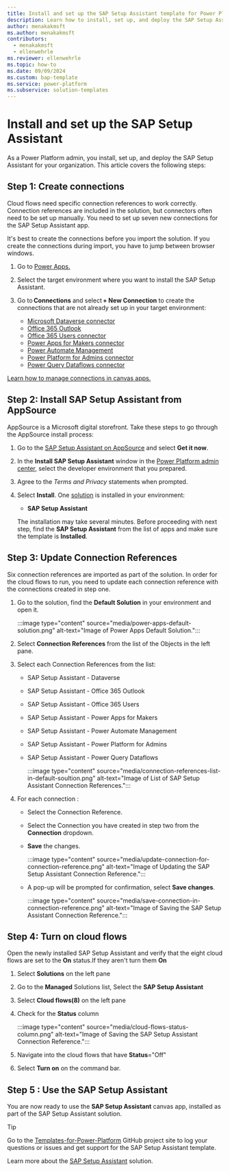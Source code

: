 ```yaml
---
title: Install and set up the SAP Setup Assistant template for Power Platform
description: Learn how to install, set up, and deploy the SAP Setup Assistant template for Microsoft Power Platform.
author: menakakmsft
ms.author: menakakmsft
contributors:
  - menakakmsft
  - ellenwehrle
ms.reviewer: ellenwehrle
ms.topic: how-to
ms.date: 09/09/2024
ms.custom: bap-template
ms.service: power-platform
ms.subservice: solution-templates
---
```


# Install and set up the SAP Setup Assistant

As a Power Platform admin, you install, set up, and deploy the SAP Setup Assistant for your organization. This article covers the following steps:

## Step 1: Create connections

Cloud flows need specific connection references to work correctly. Connection references are included in the solution, but connectors often need to be set up manually. You need to set up seven new connections for the SAP Setup Assistant app.

It's best to create the connections before you import the solution. If you create the connections during import, you have to jump between browser windows.

1. Go to [Power Apps.](https://make.preview.powerapps.com/)
1. Select the target environment where you want to install the SAP Setup Assistant.
1. Go to **Connections** and select **+ New Connection** to create the connections that are not already set up in your target environment:

    - [Microsoft Dataverse connector](/connectors/commondataserviceforapps/)
    - [Office 365 Outlook](/connectors/office365outlook/)
    - [Office 365 Users connector](/connectors/office365users/)
    - [Power Apps for Makers connector](/connectors/powerappsforappmakers/)
    - [Power Automate Management](/connectors/flowmanagement/)
    - [Power Platform for Admins connector](/connectors/powerplatformforadmins/)
    - [Power Query Dataflows connector](/connectors/dataflows/)

  [Learn how to manage connections in canvas apps.](/power-apps/maker/canvas-apps/add-manage-connections)

## Step 2: Install SAP Setup Assistant from AppSource

AppSource is a Microsoft digital storefront. Take these steps to go through the AppSource install process:

1. Go to the [SAP Setup Assistant on AppSource](<https://aka.ms/AccessSAPSetupAssistantTemplate>) and select **Get it now**.
1. In the **Install SAP Setup Assistant** window in the [Power Platform admin center,](https://admin.powerplatform.microsoft.com/) select the developer environment that you prepared.
1. Agree to the *Terms and Privacy* statements when prompted.
1. Select **Install**. One [solution](/power-platform/alm/solution-concepts-alm) is installed in your environment:

    - **SAP Setup Assistant**
  
   The installation may take several minutes. Before proceeding with next step, find the **SAP Setup Assistant** from the list of apps and make sure the template is **Installed**.

## Step 3: Update Connection References

Six connection references are imported as part of the solution. In order for the cloud flows to run, you need to update each connection reference with the connections created in step one.

1. Go to the solution, find the **Default Solution** in your environment and open it.

   :::image type="content" source="media/power-apps-default-solution.png" alt-text="Image of Power Apps Default Solution.":::
   
1. Select **Connection References** from the list of the Objects in the left pane.
1. Select each Connection References from the list:
   - SAP Setup Assistant - Dataverse
   - SAP Setup Assistant - Office 365 Outlook
   - SAP Setup Assistant - Office 365 Users
   - SAP Setup Assistant - Power Apps for Makers
   - SAP Setup Assistant - Power Automate Management
   - SAP Setup Assistant - Power Platform for Admins
   - SAP Setup Assistant - Power Query Dataflows
     
     :::image type="content" source="media/connection-references-list-in-default-soultion.png" alt-text="Image of List of SAP Setup Assistant Connection References.":::
     
1. For each connection :
   - Select the Connection Reference.
   - Select the Connection you have created in step two from the **Connection** dropdown.
   - **Save** the changes.

     :::image type="content" source="media/update-connection-for-connection-reference.png" alt-text="Image of Updating the SAP Setup Assistant Connection Reference.":::
     
   - A pop-up will be prompted for confirmation, select **Save changes**.

     :::image type="content" source="media/save-connection-in-connection-reference.png" alt-text="Image of Saving the SAP Setup Assistant Connection Reference.":::

## Step 4: Turn on cloud flows

Open the newly installed SAP Setup Assistant and verify that the eight cloud flows are set to the **On** status.If they aren't turn them **On**

1. Select **Solutions** on the left pane
1. Go to the **Managed** Solutions list, Select the **SAP Setup Assistant**
1. Select **Cloud flows(8)** on the left pane
1. Check for the **Status** column

   :::image type="content" source="media/cloud-flows-status-column.png" alt-text="Image of Saving the SAP Setup Assistant Connection Reference.":::
   
1. Navigate into the cloud flows that have **Status**="Off"
1. Select **Turn on** on the command bar.
   
## Step 5 : Use the SAP Setup Assistant

You are now ready to use the **SAP Setup Assistant** canvas app, installed as part of the SAP Setup Assistant solution.

> [!TIP]
>
> Go to the [Templates-for-Power-Platform](https://aka.ms/PowerPlatformTemplateSupport) GitHub project site to log your questions or issues and get support for the SAP Setup Assistant template.

Learn more about the [SAP Setup Assistant](./overview.md) solution.
